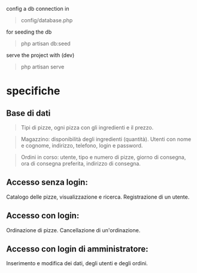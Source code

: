 config a db connection in 
> config/database.php

for seeding the db
> php artisan db:seed


serve the project with  (dev)
> php artisan serve

# specifiche

## Base di dati
> Tipi di pizze, ogni pizza con gli ingredienti e il prezzo.

> Magazzino: disponibilità degli
ingredienti (quantità). Utenti con nome e cognome, indirizzo, telefono, login e password.

> Ordini in corso: utente, tipo e numero di pizze, giorno di consegna, ora di consegna preferita,
indirizzo di consegna.

## Accesso senza login:
Catalogo delle pizze, visualizzazione e ricerca. Registrazione di un utente.
## Accesso con login:
Ordinazione di pizze.
Cancellazione di un'ordinazione.
## Accesso con login di amministratore:
Inserimento e modifica dei dati, degli utenti e degli ordini.

